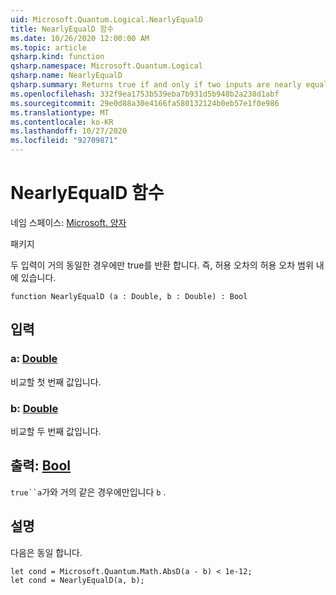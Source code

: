 ```yaml
---
uid: Microsoft.Quantum.Logical.NearlyEqualD
title: NearlyEqualD 함수
ms.date: 10/26/2020 12:00:00 AM
ms.topic: article
qsharp.kind: function
qsharp.namespace: Microsoft.Quantum.Logical
qsharp.name: NearlyEqualD
qsharp.summary: Returns true if and only if two inputs are nearly equal (that is, within a tolerance of 1e-12).
ms.openlocfilehash: 332f9ea1753b539eba7b931d5b948b2a238d1abf
ms.sourcegitcommit: 29e0d88a30e4166fa580132124b0eb57e1f0e986
ms.translationtype: MT
ms.contentlocale: ko-KR
ms.lasthandoff: 10/27/2020
ms.locfileid: "92709871"
---
```

# <a name="nearlyequald-function"></a>NearlyEqualD 함수

네임 스페이스: [Microsoft. 양자](xref:Microsoft.Quantum.Logical)

패키지 [](https://nuget.org/packages/)


두 입력이 거의 동일한 경우에만 true를 반환 합니다. 즉, 허용 오차의 허용 오차 범위 내에 있습니다.

```qsharp
function NearlyEqualD (a : Double, b : Double) : Bool
```


## <a name="input"></a>입력

### <a name="a--double"></a>a: [Double](xref:microsoft.quantum.lang-ref.double)

비교할 첫 번째 값입니다.


### <a name="b--double"></a>b: [Double](xref:microsoft.quantum.lang-ref.double)

비교할 두 번째 값입니다.



## <a name="output--bool"></a>출력: [Bool](xref:microsoft.quantum.lang-ref.bool)

`true``a`가와 거의 같은 경우에만입니다 `b` .

## <a name="remarks"></a>설명

다음은 동일 합니다.

```Q#
let cond = Microsoft.Quantum.Math.AbsD(a - b) < 1e-12;
let cond = NearlyEqualD(a, b);
```